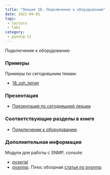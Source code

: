 ```yaml
---
title: "Лекция 16. Подключение к оборудованию"
date: 2022-04-02
tags:
 - lecture
 - labs
category:
 - pyneng-12
---
```


Подключение к оборудованию

### Примеры

Примеры по сегодняшним темам:

* [18_ssh_telnet](https://github.com/pyneng/pyneng-online-12-jan-may-2022/tree/main/examples/18_ssh_telnet)

### Презентация

* [Презентация по сегодняшней лекции](https://github.com/pyneng/all-pyneng-slides/blob/main/pyneng/18_ssh_telnet.md)


### Соответствующие разделы в книге

* [Подключение к оборудованию](https://pyneng.readthedocs.io/ru/latest/book/18_ssh_telnet/index.html)

### Дополнительная информация

Модули для работы с SNMP, console:

* [pyserial](https://pythonhosted.org/pyserial/)
* [pysnmp](http://pysnmp.sourceforge.net/). Плюс обзорная [статья по pysnmp](https://pynet.twb-tech.com/blog/snmp/python-snmp-intro.html)


